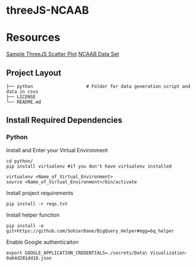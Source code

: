 # threeJS-NCAAB


# Resources 
[Sample ThreeJS Scatter Plot](http://bl.ocks.org/phil-pedruco/9852362)
[NCAAB Data Set](https://www.kaggle.com/ncaa/ncaa-basketball)


## Project Layout
    ├── python                    # Folder for data generation script and data in csvs
    ├── LICENSE              
    └── README.md

## Install Required Dependencies

### Python 
Install and Enter your Virtual Environment
```
cd python/
pip install virtualenv #if you don't have virtualenv installed 

virtualenv <Name_of_Virtual_Environment>
source <Name_of_Virtual_Environment>/bin/activate
```

Install project requirements
```
pip install -r reqs.txt
```

Install helper function
```
pip install -e git+https://github.com/SohierDane/BigQuery_Helper#egg=bq_helper

```

Enable Google authenticaiton
```
export GOOGLE_APPLICATION_CREDENTIALS=./secrets/Data\ Visualization-0a64d281dd18.json
```